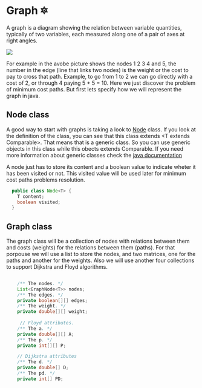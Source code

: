 # Graph :six_pointed_star:
A graph is a diagram showing the relation between variable quantities, typically of two variables, each measured along one of a pair of axes at right angles.

![](https://github.com/computer-science-uniovi/java-algorithms/blob/master/src/main/java/es/uniovi/data_structures/graph/graph-def-7.png)

For example in the avobe picture shows the nodes 1 2 3 4 and 5, the number in the edge (line that links two nodes) is the weight or the cost to pay to cross that path. Example, to go from 1 to 2 we can go directly with a cost of 2, or through 4 paying 5 + 5 = 10. Here we just discover the problem of minimum cost paths. But first lets specify how we will represent the graph in java.

## Node class
A good way to start with graphs is taking a look to [Node](https://github.com/computer-science-uniovi/java-algorithms/blob/master/src/main/java/es/uniovi/data_structures/containers/Node.java) class.
If you look at the definition of the class, you can see that this class extends <T extends Comparable<T>>. That means that is a generic class. So you can use generic objects in this class while this obects extends Comparable. If you need more information about generic classes check the [java documentation](https://docs.oracle.com/javase/tutorial/java/generics/types.html)

A node just has to store its content and a boolean value to indicate wheter it has been visited or not. This visited value will be used later for minimum cost paths problems resolution.

```java
  public class Node<T> {
    T content;
    boolean visited;
  }
```

## Graph class
The graph class will be a collection of nodes with relations between them and costs (weights) for the relations between them (paths). For that porpouse we will use a list to store the nodes, and two matrices, one for the paths and another for the weights. Also we will use another four collections to support Dijkstra and Floyd algorithms.

```java
 
	/** The nodes. */
	List<GraphNode<T>> nodes;
	/** The edges. */
	private boolean[][] edges;
	/** The weight. */
	private double[][] weight;
	
 	 // Floyd attributes.
	/** The a. */
	private double[][] A;
	/** The p. */
	private int[][] P;

  	// Dijkstra attributes
	/** The d. */
	private double[] D;
	/** The pd. */
	private int[] PD;
```



